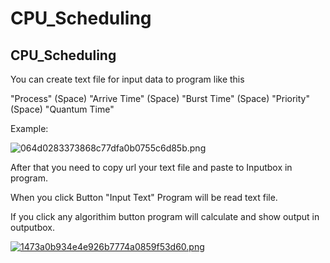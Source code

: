 # CPU_Scheduling
<h2>CPU_Scheduling</h2>
    <p>You can create text file for input data to program like this</p>
<p>"Process" (Space) "Arrive Time" (Space) "Burst Time" (Space) "Priority" (Space) "Quantum Time"</p>
<p>Example:</p>
<p><img src="https://www.img.in.th/images/064d0283373868c77dfa0b0755c6d85b.png" alt="064d0283373868c77dfa0b0755c6d85b.png" border="0" /></p>
    <p>After that you need to copy url your text file and paste to Inputbox in program.</p>
    <p>When you click Button "Input Text" Program will be read text file.</p>
    <p>If you click any algorithim button program will calculate and show output in outputbox.</p>
    <a href="https://www.img.in.th/image/uhocj2"><img src="https://www.img.in.th/images/1473a0b934e4e926b7774a0859f53d60.png" alt="1473a0b934e4e926b7774a0859f53d60.png" border="0" /></a>

